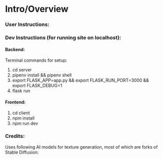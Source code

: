 # Intro/Overview

### User Instructions:


### Dev Instructions (for running site on localhost):
#### Backend:
Terminal commands for setup:
1. cd server
1. pipenv install && pipenv shell
2. export FLASK_APP=app.py && export FLASK_RUN_PORT=3000 && export FLASK_DEBUG=1 
3. flask run
#### Frontend:
1. cd client
2. npm install
3. npm run dev
   
### Credits:
Uses following AI models for texture generation, most of which are forks of Stable Diffusion: